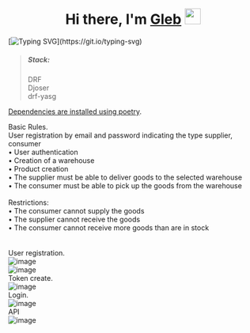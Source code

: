 <h1 align="center">Hi there, I'm <a href="https://gitlab.com/frutez/" target="_blank">Gleb</a> 
<img src="https://github.com/blackcater/blackcater/raw/main/images/Hi.gif" height="32"/></h1>

[![Typing SVG](https://readme-typing-svg.herokuapp.com?color=%2336BCF7&lines=\(\(\(\(\(:++^_^++:\)\)\)\)\))](https://git.io/typing-svg)

><h5> Stack:</h5>DRF<br>Djoser<br>drf-yasg


<a href="https://python-poetry.org/docs/" target="_blank">Dependencies are installed using poetry</a>.

Basic Rules.<br>
User registration by email and password indicating the type supplier, consumer<br>
  • User authentication<br>
  • Creation of a warehouse<br>
  • Product creation<br>
  • The supplier must be able to deliver goods to the selected warehouse<br>
  • The consumer must be able to pick up the goods from the warehouse<br>
<br>
Restrictions:<br>
  • The consumer cannot supply the goods<br>
  • The supplier cannot receive the goods<br>
  • The consumer cannot receive more goods than are in stock<br>
<br>
<br>
User registration.<br>
![image](https://github.com/frutez/homework-6/assets/114811823/ed26aae5-304a-4d88-9dff-7a9838624b24)<br>
![image](https://github.com/frutez/homework-6/assets/114811823/dc900712-136e-429d-8d9d-919f9ef7fe93)<br>
Token create.<br>
![image](https://github.com/frutez/homework-6/assets/114811823/0fe26ccd-bdc0-4c17-893e-7ce43c503225)<br>
Login.<br>
![image](https://github.com/frutez/homework-6/assets/114811823/ab7ea074-2df3-44a6-b9b5-8bf3c8fd27c1)<br>
API<br>
![image](https://github.com/frutez/homework-6/assets/114811823/751bdf72-d67a-41d9-b64e-7b17dbe81f7e)<br>
